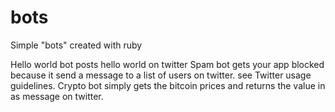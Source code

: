 # bots

Simple "bots" created with ruby

Hello world bot posts hello world on twitter
Spam bot gets your app blocked because it send a message to a list of users on twitter. see Twitter usage guidelines.
Crypto bot simply gets the bitcoin prices and returns the value in as message on twitter.
